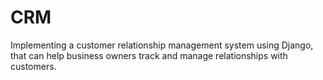 # CRM
Implementing a customer relationship management system using Django, that can help business owners track and manage relationships with customers.
